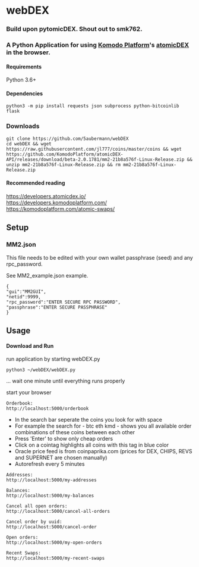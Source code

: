 # webDEX

### Build upon pytomicDEX. Shout out to smk762.

### A Python Application for using [Komodo Platform](https://komodoplatform.com/)'s [atomicDEX](https://atomicdex.io/) in the browser.  

#### Requirements  
Python 3.6+

#### Dependencies
```
python3 -m pip install requests json subprocess python-bitcoinlib flask
```

### Downloads
```
git clone https://github.com/5aubermann/webDEX
cd webDEX && wget https://raw.githubusercontent.com/jl777/coins/master/coins && wget https://github.com/KomodoPlatform/atomicDEX-API/releases/download/beta-2.0.1781/mm2-21b8a576f-Linux-Release.zip && unzip mm2-21b8a576f-Linux-Release.zip && rm mm2-21b8a576f-Linux-Release.zip
```

#### Recommended reading  
https://developers.atomicdex.io/  
https://developers.komodoplatform.com/  
https://komodoplatform.com/atomic-swaps/  


## Setup  

### MM2.json
This file needs to be edited with your own wallet passphrase (seed) and any rpc_password.

See MM2_example.json example.
```
{
"gui":"MM2GUI",
"netid":9999,
"rpc_password":"ENTER SECURE RPC PASSWORD",
"passphrase":"ENTER SECURE PASSPHRASE"
}
```

## Usage

#### Download and Run
run application by starting webDEX.py
```
python3 ~/webDEX/webDEX.py
```

... wait one minute until everything runs properly

start your browser
```
Orderbook:
http://localhost:5000/orderbook
```
- In the search bar seperate the coins you look for with space
- For example the search for - btc eth kmd - shows you all available order combinations of these coins between each other
- Press 'Enter' to show only cheap orders
- Click on a cointag highlights all coins with this tag in blue color
- Oracle price feed is from coinpaprika.com (prices for DEX, CHIPS, REVS and SUPERNET are chosen manually)
- Autorefresh every 5 minutes
```
Addresses:
http://localhost:5000/my-addresses
```
```
Balances:
http://localhost:5000/my-balances
```
```
Cancel all open orders:
http://localhost:5000/cancel-all-orders
```
```
Cancel order by uuid:
http://localhost:5000/cancel-order
```
```
Open orders:
http://localhost:5000/my-open-orders
```
```
Recent Swaps:
http://localhost:5000/my-recent-swaps
```
